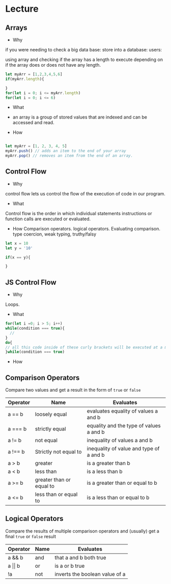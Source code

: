 # Lecture

## Arrays

- Why

if you were needing to check a big data base: store into a database: users: 

using array and checking if the array has a length to execute depending on if the array does or does not have any length.

```js
let myArr = [1,2,3,4,5,6]
if(myArr.length){

}
for(let i = 0; i <= myArr.length)
for(let i = 0; i <= 6)
```

- What

 - an array is a group of stored values that are indexed and can be accessed and read.

- How

```js

let myArr = [1, 2, 3, 4, 5]
myArr.push() // adds an item to the end of your array
myArr.pop() // removes an item from the end of an array. 

```

## Control Flow

- Why

control flow lets us control the flow of the execution of code in our program. 

- What

Control flow is the order in which individual statements instructions or function calls are executed or evaluated.

- How
Comparison operators.
logical operators.
Evaluating comparison.
type coercion, weak typing, truthy/falsy

```js
let x = 10
let y = '10'

if(x == y){

}
```

## JS Control Flow

- Why

Loops.

- What
```js
for(let i =0; i > 5; i++)
while(condition === true){
  //
}
do{
// all this code inside of these curly brackets will be executed at a minimum of one. but it can be executed more than once if the while condition is true. 
}while(condition === true)

```

- How

## Comparison Operators

Compare two values and get a result in the form of `true` or `false`  

| Operator | Name | Evaluates |
| -------- | ---- | --------- |
| a == b | loosely equal |evaluates equality of values a and b   |
| a === b | strictly equal | equality and the type of values a and b |
| a != b | not equal | inequality of values a and b|
| a !== b |Strictly not equal to| inequality of value and type of a and b|
| a > b | greater | is a greater than b |
| a < b | less than | is a less than b|
| a >= b | greater than or equal to | is a greater than or equal to b |
| a <= b | less than or equal to | is a less than or equal to b |

## Logical Operators

Compare the results of multiple comparison operators and (usually) get a final `true` or `false` result

| Operator | Name | Evaluates |
| -------- | ---- | --------- |
| a && b   | and | that a and b both true |
| a &#124;&#124; b   | or   | is a or b true |
| !a       | not  | inverts the boolean value of a |
